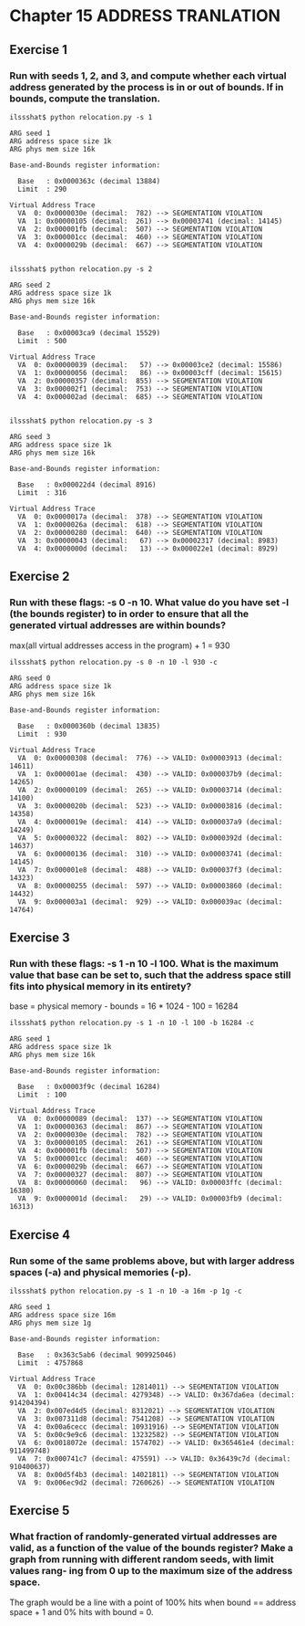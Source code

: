 # Chapter 15 ADDRESS TRANLATION

## Exercise 1

### Run with seeds 1, 2, and 3, and compute whether each virtual address generated by the process is in or out of bounds. If in bounds, compute the translation.

```
ilssshat$ python relocation.py -s 1

ARG seed 1
ARG address space size 1k
ARG phys mem size 16k

Base-and-Bounds register information:

  Base   : 0x0000363c (decimal 13884)
  Limit  : 290

Virtual Address Trace
  VA  0: 0x0000030e (decimal:  782) --> SEGMENTATION VIOLATION
  VA  1: 0x00000105 (decimal:  261) --> 0x00003741 (decimal: 14145)
  VA  2: 0x000001fb (decimal:  507) --> SEGMENTATION VIOLATION
  VA  3: 0x000001cc (decimal:  460) --> SEGMENTATION VIOLATION
  VA  4: 0x0000029b (decimal:  667) --> SEGMENTATION VIOLATION


ilssshat$ python relocation.py -s 2

ARG seed 2
ARG address space size 1k
ARG phys mem size 16k

Base-and-Bounds register information:

  Base   : 0x00003ca9 (decimal 15529)
  Limit  : 500

Virtual Address Trace
  VA  0: 0x00000039 (decimal:   57) --> 0x00003ce2 (decimal: 15586)
  VA  1: 0x00000056 (decimal:   86) --> 0x00003cff (decimal: 15615)
  VA  2: 0x00000357 (decimal:  855) --> SEGMENTATION VIOLATION
  VA  3: 0x000002f1 (decimal:  753) --> SEGMENTATION VIOLATION
  VA  4: 0x000002ad (decimal:  685) --> SEGMENTATION VIOLATION


ilssshat$ python relocation.py -s 3

ARG seed 3
ARG address space size 1k
ARG phys mem size 16k

Base-and-Bounds register information:

  Base   : 0x000022d4 (decimal 8916)
  Limit  : 316

Virtual Address Trace
  VA  0: 0x0000017a (decimal:  378) --> SEGMENTATION VIOLATION
  VA  1: 0x0000026a (decimal:  618) --> SEGMENTATION VIOLATION
  VA  2: 0x00000280 (decimal:  640) --> SEGMENTATION VIOLATION
  VA  3: 0x00000043 (decimal:   67) --> 0x00002317 (decimal: 8983)
  VA  4: 0x0000000d (decimal:   13) --> 0x000022e1 (decimal: 8929)
```

## Exercise 2

### Run with these flags: -s 0 -n 10. What value do you have set -l (the bounds register) to in order to ensure that all the generated virtual addresses are within bounds?

max(all virtual addresses access in the program) + 1 = 930

```
ilssshat$ python relocation.py -s 0 -n 10 -l 930 -c

ARG seed 0
ARG address space size 1k
ARG phys mem size 16k

Base-and-Bounds register information:

  Base   : 0x0000360b (decimal 13835)
  Limit  : 930

Virtual Address Trace
  VA  0: 0x00000308 (decimal:  776) --> VALID: 0x00003913 (decimal: 14611)
  VA  1: 0x000001ae (decimal:  430) --> VALID: 0x000037b9 (decimal: 14265)
  VA  2: 0x00000109 (decimal:  265) --> VALID: 0x00003714 (decimal: 14100)
  VA  3: 0x0000020b (decimal:  523) --> VALID: 0x00003816 (decimal: 14358)
  VA  4: 0x0000019e (decimal:  414) --> VALID: 0x000037a9 (decimal: 14249)
  VA  5: 0x00000322 (decimal:  802) --> VALID: 0x0000392d (decimal: 14637)
  VA  6: 0x00000136 (decimal:  310) --> VALID: 0x00003741 (decimal: 14145)
  VA  7: 0x000001e8 (decimal:  488) --> VALID: 0x000037f3 (decimal: 14323)
  VA  8: 0x00000255 (decimal:  597) --> VALID: 0x00003860 (decimal: 14432)
  VA  9: 0x000003a1 (decimal:  929) --> VALID: 0x000039ac (decimal: 14764)
```

## Exercise 3

### Run with these flags: -s 1 -n 10 -l 100. What is the maximum value that base can be set to, such that the address space still fits into physical memory in its entirety?

base = physical memory - bounds = 16 * 1024 - 100 = 16284

```
ilssshat$ python relocation.py -s 1 -n 10 -l 100 -b 16284 -c

ARG seed 1
ARG address space size 1k
ARG phys mem size 16k

Base-and-Bounds register information:

  Base   : 0x00003f9c (decimal 16284)
  Limit  : 100

Virtual Address Trace
  VA  0: 0x00000089 (decimal:  137) --> SEGMENTATION VIOLATION
  VA  1: 0x00000363 (decimal:  867) --> SEGMENTATION VIOLATION
  VA  2: 0x0000030e (decimal:  782) --> SEGMENTATION VIOLATION
  VA  3: 0x00000105 (decimal:  261) --> SEGMENTATION VIOLATION
  VA  4: 0x000001fb (decimal:  507) --> SEGMENTATION VIOLATION
  VA  5: 0x000001cc (decimal:  460) --> SEGMENTATION VIOLATION
  VA  6: 0x0000029b (decimal:  667) --> SEGMENTATION VIOLATION
  VA  7: 0x00000327 (decimal:  807) --> SEGMENTATION VIOLATION
  VA  8: 0x00000060 (decimal:   96) --> VALID: 0x00003ffc (decimal: 16380)
  VA  9: 0x0000001d (decimal:   29) --> VALID: 0x00003fb9 (decimal: 16313)
```

## Exercise 4

### Run some of the same problems above, but with larger address spaces (-a) and physical memories (-p).

```
ilssshat$ python relocation.py -s 1 -n 10 -a 16m -p 1g -c

ARG seed 1
ARG address space size 16m
ARG phys mem size 1g

Base-and-Bounds register information:

  Base   : 0x363c5ab6 (decimal 909925046)
  Limit  : 4757868

Virtual Address Trace
  VA  0: 0x00c386bb (decimal: 12814011) --> SEGMENTATION VIOLATION
  VA  1: 0x00414c34 (decimal: 4279348) --> VALID: 0x367da6ea (decimal: 914204394)
  VA  2: 0x007ed4d5 (decimal: 8312021) --> SEGMENTATION VIOLATION
  VA  3: 0x007311d8 (decimal: 7541208) --> SEGMENTATION VIOLATION
  VA  4: 0x00a6cecc (decimal: 10931916) --> SEGMENTATION VIOLATION
  VA  5: 0x00c9e9c6 (decimal: 13232582) --> SEGMENTATION VIOLATION
  VA  6: 0x0018072e (decimal: 1574702) --> VALID: 0x365461e4 (decimal: 911499748)
  VA  7: 0x000741c7 (decimal: 475591) --> VALID: 0x36439c7d (decimal: 910400637)
  VA  8: 0x00d5f4b3 (decimal: 14021811) --> SEGMENTATION VIOLATION
  VA  9: 0x006ec9d2 (decimal: 7260626) --> SEGMENTATION VIOLATION
```

## Exercise 5

### What fraction of randomly-generated virtual addresses are valid, as a function of the value of the bounds register? Make a graph from running with different random seeds, with limit values rang- ing from 0 up to the maximum size of the address space.

The graph would be a line with a point of 100% hits when bound == address space + 1 and 0% hits with bound = 0.